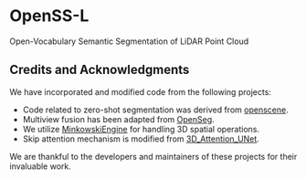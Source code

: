 # OpenSS-L
Open-Vocabulary Semantic Segmentation of LiDAR Point Cloud
## Credits and Acknowledgments
We have incorporated and modified code from the following projects:
- Code related to zero-shot segmentation was derived from [openscene](https://github.com/pengsongyou/openscene).
- Multiview fusion has been adapted from [OpenSeg](https://github.com/tensorflow/tpu/tree/master/models/official/detection/projects/openseg).
- We utilize [MinkowskiEngine](https://github.com/NVIDIA/MinkowskiEngine) for handling 3D spatial operations.
- Skip attention mechanism is modified from [3D_Attention_UNet](https://github.com/mobarakol/3D_Attention_UNet?tab=readme-ov-file).

We are thankful to the developers and maintainers of these projects for their invaluable work.
